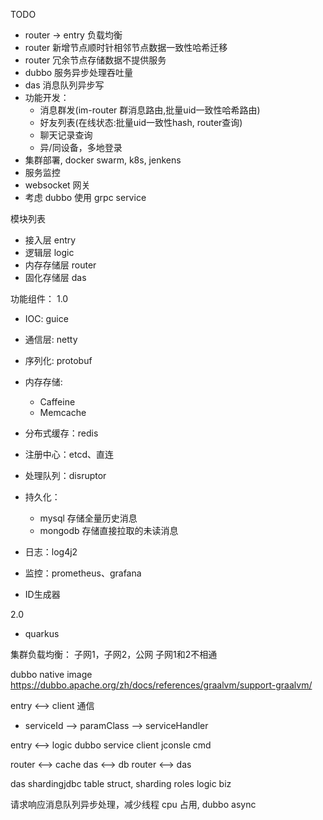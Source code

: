 TODO 
- router -> entry 负载均衡
- router 新增节点顺时针相邻节点数据一致性哈希迁移
- router 冗余节点存储数据不提供服务
- dubbo 服务异步处理吞吐量
- das 消息队列异步写
- 功能开发：
    - 消息群发(im-router 群消息路由,批量uid一致性哈希路由)
    - 好友列表(在线状态:批量uid一致性hash, router查询)
    - 聊天记录查询
    - 异/同设备，多地登录
- 集群部署, docker swarm, k8s, jenkens
- 服务监控
- websocket 网关
- 考虑 dubbo 使用 grpc service


模块列表
- 接入层 entry
- 逻辑层 logic
- 内存存储层 router
- 固化存储层 das


功能组件：
1.0
- IOC: guice
- 通信层: netty
- 序列化: protobuf
- 内存存储: 
    - Caffeine
    - Memcache
- 分布式缓存：redis
- 注册中心：etcd、直连
- 处理队列：disruptor
- 持久化：
    - mysql 存储全量历史消息
    - mongodb 存储直接拉取的未读消息
- 日志：log4j2
- 监控：prometheus、grafana

- ID生成器

2.0
- quarkus


集群负载均衡：
子网1，子网2，公网
子网1和2不相通


dubbo native image
https://dubbo.apache.org/zh/docs/references/graalvm/support-graalvm/


entry <--> client 通信
- serviceId --> paramClass --> serviceHandler


entry <--> logic dubbo service
client jconsle cmd


router <--> cache
das <--> db
router <--> das


das shardingjdbc
table struct, sharding roles
logic biz
 
请求响应消息队列异步处理，减少线程 cpu 占用, dubbo async